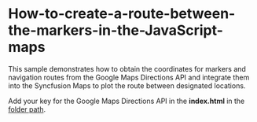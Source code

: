 # How-to-create-a-route-between-the-markers-in-the-JavaScript-maps

This sample demonstrates how to obtain the coordinates for markers and navigation routes from the Google Maps Directions API and integrate them into the Syncfusion Maps to plot the route between designated locations.

Add your key for the Google Maps Directions API in the **index.html** in the [folder path](https://github.com/SyncfusionExamples/How-to-create-a-route-between-the-markers-on-the-TypeScript-Maps-from-the-external-source/blob/911948-TSMapsRoute/src/index.html).
